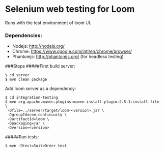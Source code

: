 # Selenium web testing for Loom

Runs with the test environment of loom UI.

### Dependencies:
   * Nodejs: http://nodejs.org/
   * Chrome: https://www.google.com/intl/en/chrome/browser/
   * Phantomjs: http://phantomjs.org/ (for headless testing)

###Steps
#####First build server:

```
$ cd server
$ mvn clean package
```

Add loom server as a dependency:

```
$ cd integration-testing
$ mvn org.apache.maven.plugins:maven-install-plugin:2.5.1:install-file \
 -Dfile=../server/target/loom-<version>.jar \
 -DgroupId=com.continuuity \
 -DartifactId=loom \
 -Dpackaging=jar \
 -Dversion=<version>
```

#####Run tests:

```
$ mvn -Dtest=SuiteOrder test
```

